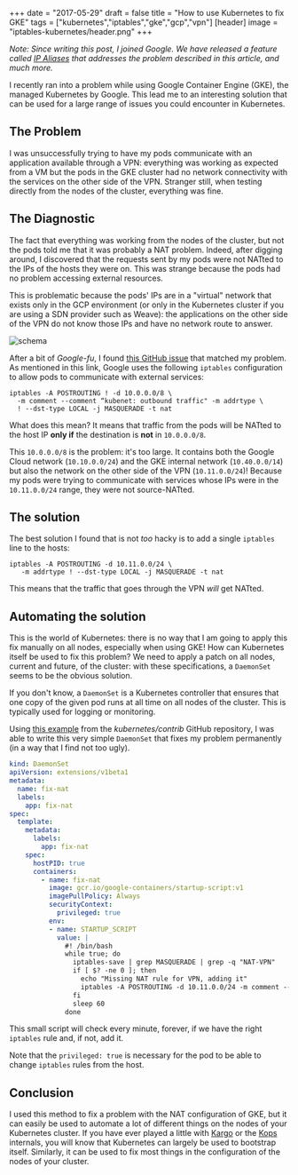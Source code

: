 +++
date = "2017-05-29"
draft = false
title = "How to use Kubernetes to fix GKE"
tags = ["kubernetes","iptables","gke","gcp","vpn"]
[header]
image = "iptables-kubernetes/header.png"
+++

*Note: Since writing this post, I joined Google. We have released a feature
called [IP Aliases](https://cloud.google.com/kubernetes-engine/docs/how-to/ip-aliases)
that addresses the problem described in this article, and much more.*

I recently ran into a problem while using Google Container Engine (GKE), the
managed Kubernetes by Google. This lead me to an interesting solution that
can be used for a large range of issues you could encounter in Kubernetes.

## The Problem

I was unsuccessfully trying to have my pods communicate with an application
available through a VPN: everything was working as expected from a VM but the
pods in the GKE cluster had no network connectivity with the services on the
other side of the VPN. Stranger still, when testing directly from the nodes of
the cluster, everything was fine.


## The Diagnostic

The fact that everything was working from the nodes of the cluster, but not
the pods told me that it was probably a NAT problem. Indeed, after digging
around, I discovered that the requests sent by my pods were not NATted to the
IPs of the hosts they were on. This was strange because the pods had no problem
accessing external resources.

This is problematic because the pods' IPs are in a "virtual" network that exists
only in the GCP environment (or only in the Kubernetes cluster if you are using
a SDN provider such as Weave): the applications on the other side of the VPN
do not know those IPs and have no network route to answer.

![schema](/img/iptables-kubernetes/gke-iptables-problem.jpg)

After a bit of _Google-fu_, I found [this GitHub issue](https://github.com/kubernetes/kubernetes/issues/6545)
that matched my problem. As mentioned in this link, Google uses the following
`iptables` configuration to allow pods to communicate with external services:

```
iptables -A POSTROUTING ! -d 10.0.0.0/8 \
  -m comment --comment “kubenet: outbound traffic" -m addrtype \
  ! --dst-type LOCAL -j MASQUERADE -t nat
```

What does this mean? It means that traffic from the pods will be NATted to the
host IP **only if** the destination is **not** in `10.0.0.0/8`.

This `10.0.0.0/8` is the problem: it's too large. It contains both the Google
Cloud network (`10.10.0.0/24`) and the GKE internal network (`10.40.0.0/14`)
but also the network on the other side of the VPN (`10.11.0.0/24`)! Because
my pods were trying to communicate with services whose IPs were in the
`10.11.0.0/24` range, they were not source-NATted.

## The solution

The best solution I found that is not _too_ hacky is to add a single `iptables`
line to the hosts:

```
iptables -A POSTROUTING -d 10.11.0.0/24 \
   -m addrtype ! --dst-type LOCAL -j MASQUERADE -t nat
```

This means that the traffic that goes through the VPN _will_ get NATted.

## Automating the solution

This is the world of Kubernetes: there is no way that I am going to apply this
fix manually on all nodes, especially when using GKE! How can Kubernetes
itself be used to fix this problem? We need to apply a patch on all nodes,
current and future, of the cluster: with these specifications, a `DaemonSet`
seems to be the obvious solution.

If you don't know, a `DaemonSet` is a Kubernetes controller that ensures that
one copy of the given pod runs at all time on all nodes of the cluster. This
is typically used for logging or monitoring.

Using [this example](https://github.com/kubernetes/contrib/tree/master/startup-script)
from the _kubernetes/contrib_ GitHub repository, I was able to write this very
simple `DaemonSet` that fixes my problem permanently (in a way that I find not too
ugly).

```yaml
kind: DaemonSet
apiVersion: extensions/v1beta1
metadata:
  name: fix-nat
  labels:
    app: fix-nat
spec:
  template:
    metadata:
      labels:
        app: fix-nat
    spec:
      hostPID: true
      containers:
        - name: fix-nat
          image: gcr.io/google-containers/startup-script:v1
          imagePullPolicy: Always
          securityContext:
            privileged: true
          env:
          - name: STARTUP_SCRIPT
            value: |
              #! /bin/bash
              while true; do
                iptables-save | grep MASQUERADE | grep -q "NAT-VPN"
                if [ $? -ne 0 ]; then
                  echo "Missing NAT rule for VPN, adding it"
                  iptables -A POSTROUTING -d 10.11.0.0/24 -m comment --comment "NAT-VPN: SNAT for outbound traffic through VPN" -m addrtype ! --dst-type LOCAL -j MASQUERADE -t nat
                fi
                sleep 60
              done
```

This small script will check every minute, forever, if we have the right `iptables`
rule and, if not, add it.

Note that the `privileged: true` is necessary for the pod to be able to change
`iptables` rules from the host.

## Conclusion

I used this method to fix a problem with the NAT configuration of GKE, but it
can easily be used to automate a lot of different things on the nodes of your
Kubernetes cluster. If you have ever played a little with [Kargo](https://github.com/kubernetes-incubator/kargo)
or the [Kops](https://blog.mrtrustor.net/post/k8s-aws-kops/) internals, you will
know that Kubernetes can largely be used to bootstrap itself. Similarly, it
can be used to fix most things in the configuration of the nodes of your cluster.
